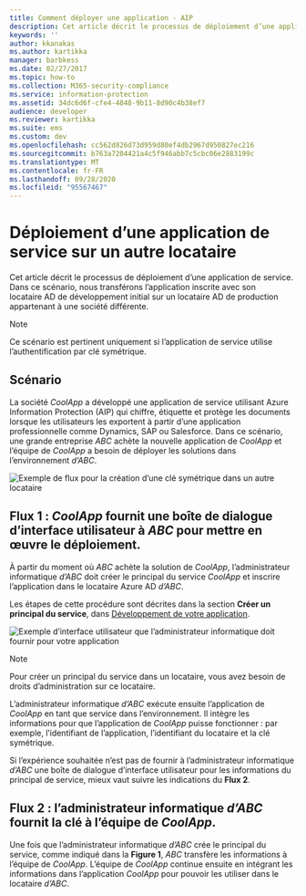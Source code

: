 ```yaml
---
title: Comment déployer une application - AIP
description: Cet article décrit le processus de déploiement d’une application de service sur un locataire autre que celui avec lequel elle a été développée à l’origine.
keywords: ''
author: kkanakas
ms.author: kartikka
manager: barbkess
ms.date: 02/27/2017
ms.topic: how-to
ms.collection: M365-security-compliance
ms.service: information-protection
ms.assetid: 34dc6d6f-cfe4-4848-9b11-8d90c4b38ef7
audience: developer
ms.reviewer: kartikka
ms.suite: ems
ms.custom: dev
ms.openlocfilehash: cc562d826d73d959d80ef4db2967d950827ec216
ms.sourcegitcommit: b763a7204421a4c5f946abb7c5cbc06e2883199c
ms.translationtype: MT
ms.contentlocale: fr-FR
ms.lasthandoff: 09/28/2020
ms.locfileid: "95567467"
---
```

# <a name="deploying-a-service-application-into-a-different-tenant"></a>Déploiement d’une application de service sur un autre locataire

Cet article décrit le processus de déploiement d’une application de service. Dans ce scénario, nous transférons l’application inscrite avec son locataire AD de développement initial sur un locataire AD de production appartenant à une société différente.

> [!Note]
> Ce scénario est pertinent uniquement si l’application de service utilise l’authentification par clé symétrique.

## <a name="scenario"></a>Scénario
La société *CoolApp* a développé une application de service utilisant Azure Information Protection (AIP) qui chiffre, étiquette et protège les documents lorsque les utilisateurs les exportent à partir d’une application professionnelle comme Dynamics, SAP ou Salesforce. Dans ce scénario, une grande entreprise *ABC* achète la nouvelle application de *CoolApp* et l’équipe de *CoolApp* a besoin de déployer les solutions dans l’environnement *d’ABC*. 

![Exemple de flux pour la création d’une clé symétrique dans un autre locataire](../media/develop/service-app-provision.jpg)

## <a name="flow-1-coolapp-provides-a-ui-dialog-to-abc-to-implement-the-deployment"></a>Flux 1 : *CoolApp* fournit une boîte de dialogue d’interface utilisateur à *ABC* pour mettre en œuvre le déploiement.

À partir du moment où *ABC* achète la solution de *CoolApp*, l’administrateur informatique *d’ABC* doit créer le principal du service *CoolApp* et inscrire l’application dans le locataire Azure AD *d’ABC*. 

Les étapes de cette procédure sont décrites dans la section **Créer un principal du service**, dans [Développement de votre application](developing-your-application.md).

![Exemple d’interface utilisateur que l’administrateur informatique doit fournir pour votre application](../media/develop/how-to-deploy-app-UI.png)

> [!Note]
> Pour créer un principal du service dans un locataire, vous avez besoin de droits d’administration sur ce locataire.

L’administrateur informatique *d’ABC* exécute ensuite l’application de *CoolApp* en tant que service dans l’environnement. Il intègre les informations pour que l’application de *CoolApp* puisse fonctionner : par exemple, l’identifiant de l’application, l’identifiant du locataire et la clé symétrique.

Si l’expérience souhaitée n’est pas de fournir à l’administrateur informatique *d’ABC* une boîte de dialogue d’interface utilisateur pour les informations du principal de service, mieux vaut suivre les indications du **Flux 2**.

## <a name="flow-2-abc-it-administrator-provides-the-key-to-the-coolapp-team"></a>Flux 2 : l’administrateur informatique *d’ABC* fournit la clé à l’équipe de *CoolApp*.

Une fois que l’administrateur informatique *d’ABC* crée le principal du service, comme indiqué dans la **Figure 1**, *ABC* transfère les informations à l’équipe de *CoolApp*. L’équipe de *CoolApp* continue ensuite en intégrant les informations dans l’application *CoolApp* pour pouvoir les utiliser dans le locataire *d’ABC*.
